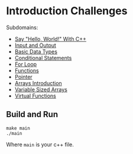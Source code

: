 # Introduction Challenges

Subdomains:
- [Say "Hello, World!" With C++](./hello-world)
- [Input and Output](./input-output)
- [Basic Data Types](./basic-data-types)
- [Conditional Statements](./conditional-statements)
- [For Loop](./for-loop)
- [Functions](./functions)
- [Pointer](./pointer)
- [Arrays Introduction](./arrays-introduction)
- [Variable Sized Arrays](./variable-sized-arrays)
- [Virtual Functions](./virtual-functions)

## Build and Run

```
make main
./main
```

Where `main` is your c++ file.
